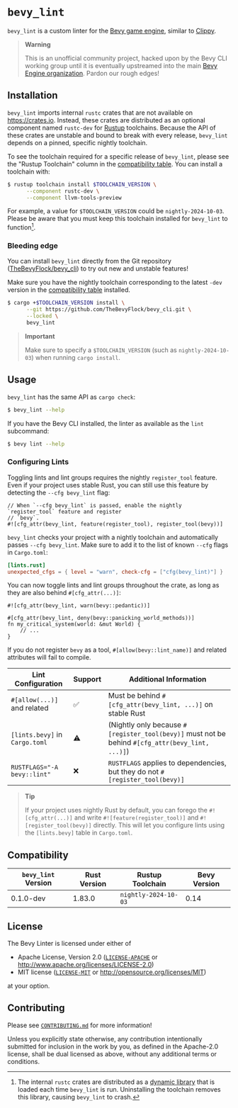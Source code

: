 <div class = "rustdoc-hidden">

# `bevy_lint`

`bevy_lint` is a custom linter for the [Bevy game engine](https://bevyengine.org), similar to [Clippy](https://doc.rust-lang.org/stable/clippy).

</div>

<div class="rustdoc-alert rustdoc-alert-warning">

> **Warning**
>
> This is an unofficial community project, hacked upon by the Bevy CLI working group until it is eventually upstreamed into the main [Bevy Engine organization]. Pardon our rough edges!

</div>

[Bevy Engine organization]: https://github.com/bevyengine

## Installation

`bevy_lint` imports internal `rustc` crates that are not available on <https://crates.io>. Instead, these crates are distributed as an optional component named `rustc-dev` for [Rustup] toolchains. Because the API of these crates are unstable and bound to break with every release, `bevy_lint` depends on a pinned, specific nightly toolchain.

[Rustup]: https://rustup.rs

To see the toolchain required for a specific release of `bevy_lint`, please see the "Rustup Toolchain" column in the [compatibility table](#compatibility). You can install a toolchain with:

```bash
$ rustup toolchain install $TOOLCHAIN_VERSION \
      --component rustc-dev \
      --component llvm-tools-preview
```

For example, a value for `$TOOLCHAIN_VERSION` could be `nightly-2024-10-03`. Please be aware that you must keep this toolchain installed for `bevy_lint` to function[^0].

[^0]: The internal `rustc` crates are distributed as a [dynamic library](https://en.wikipedia.org/wiki/Dynamic_linker) that is loaded each time `bevy_lint` is run. Uninstalling the toolchain removes this library, causing `bevy_lint` to crash.

### Bleeding edge

You can install `bevy_lint` directly from the Git repository ([TheBevyFlock/bevy_cli](https://github.com/TheBevyFlock/bevy_cli)) to try out new and unstable features!

Make sure you have the nightly toolchain corresponding to the latest `-dev` version in the [compatibility table](#compatibility) installed.

```bash
$ cargo +$TOOLCHAIN_VERSION install \
      --git https://github.com/TheBevyFlock/bevy_cli.git \
      --locked \
      bevy_lint
```

<div class="rustdoc-alert rustdoc-alert-important">

> **Important**
>
> Make sure to specify a `$TOOLCHAIN_VERSION` (such as `nightly-2024-10-03`) when running `cargo install`.

</div>

## Usage

`bevy_lint` has the same API as `cargo check`:

```bash
$ bevy_lint --help
```

If you have the Bevy CLI installed, the linter as available as the `lint` subcommand:

```bash
$ bevy lint --help
```

### Configuring Lints

Toggling lints and lint groups requires the nightly `register_tool` feature. Even if your project uses stable Rust, you can still use this feature by detecting the `--cfg bevy_lint` flag:

```rust,ignore
// When `--cfg bevy_lint` is passed, enable the nightly `register_tool` feature and register
// `bevy`.
#![cfg_attr(bevy_lint, feature(register_tool), register_tool(bevy))]
```

`bevy_lint` checks your project with a nightly toolchain and automatically passes `--cfg bevy_lint`. Make sure to add it to the list of known `--cfg` flags in `Cargo.toml`:

```toml
[lints.rust]
unexpected_cfgs = { level = "warn", check-cfg = ["cfg(bevy_lint)"] }
```

You can now toggle lints and lint groups throughout the crate, as long as they are also behind `#[cfg_attr(...)]`:

```rust,ignore
#![cfg_attr(bevy_lint, warn(bevy::pedantic))]

#[cfg_attr(bevy_lint, deny(bevy::panicking_world_methods))]
fn my_critical_system(world: &mut World) {
    // ...
}
```

If you do not register `bevy` as a tool, `#[allow(bevy::lint_name)]` and related attributes will fail to compile.

|Lint Configuration|Support|Additional Information|
|-|-|-|
|`#[allow(...)]` and related|✅|Must be behind `#[cfg_attr(bevy_lint, ...)]` on stable Rust|
|`[lints.bevy]` in `Cargo.toml`|⚠️|(Nightly only because `#[register_tool(bevy)]` must not be behind `#[cfg_attr(bevy_lint, ...)]`)|
|`RUSTFLAGS="-A bevy::lint"`|❌|`RUSTFLAGS` applies to dependencies, but they do not `#[register_tool(bevy)]`|

<div class="rustdoc-alert rustdoc-alert-tip">

> **Tip**
>
> If your project uses nightly Rust by default, you can forego the `#![cfg_attr(...)]` and write `#![feature(register_tool)]` and `#![register_tool(bevy)]` directly. This will let you configure lints using the `[lints.bevy]` table in `Cargo.toml`.

</div>

## Compatibility

|`bevy_lint` Version|Rust Version|Rustup Toolchain|Bevy Version|
|-|-|-|-|
|0.1.0-dev|1.83.0|`nightly-2024-10-03`|0.14|

## License

The Bevy Linter is licensed under either of

- Apache License, Version 2.0 ([`LICENSE-APACHE`](https://github.com/TheBevyFlock/bevy_cli/blob/main/LICENSE-APACHE) or <http://www.apache.org/licenses/LICENSE-2.0>)
- MIT license ([`LICENSE-MIT`](https://github.com/TheBevyFlock/bevy_cli/blob/main/LICENSE-MIT) or <http://opensource.org/licenses/MIT>)

at your option.

## Contributing

Please see [`CONTRIBUTING.md`](https://github.com/TheBevyFlock/bevy_cli/blob/main/CONTRIBUTING.md) for more information!

Unless you explicitly state otherwise, any contribution intentionally submitted for inclusion in the work by you, as defined in the Apache-2.0 license, shall be dual licensed as above, without any additional terms or conditions.
